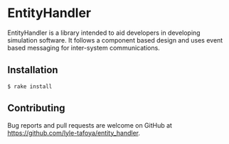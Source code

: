 # EntityHandler

EntityHandler is a library intended to aid developers in developing simulation software. It follows a component based design and uses event based messaging for inter-system communications.

## Installation

    $ rake install

## Contributing

Bug reports and pull requests are welcome on GitHub at https://github.com/lyle-tafoya/entity_handler.

